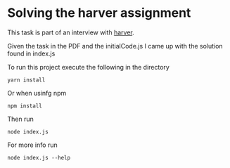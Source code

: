 # Solving the harver assignment

This task is part of an interview with [harver](www.harver.com).

Given the task in the PDF and the initialCode.js I came up with the
solution found in index.js

To run this project execute the following in the directory

```
yarn install
```

Or when usinfg npm

```
npm install
```

Then run

```
node index.js
```

For more info run

```
node index.js --help
```

